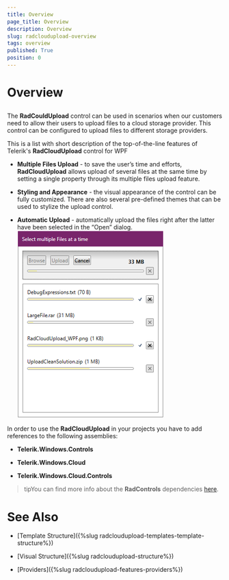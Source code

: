 ```yaml
---
title: Overview
page_title: Overview
description: Overview
slug: radcloudupload-overview
tags: overview
published: True
position: 0
---
```


# Overview





## 

The __RadCouldUpload__ control can be used in scenarios when our customers need to allow their users to upload files to a cloud storage provider. This control can be configured to upload files to different storage providers.
        

This is a list with short description of the top-of-the-line features of Telerik's __RadCloudUpload__ control for WPF
        

* __Multiple Files Upload__ - to save the user’s time and efforts, __RadCloudUpload__ allows upload of several files at the same time by setting a single property through its multiple files upload feature. 

* __Styling and Appearance__ - the visual appearance of the control can be fully customized. There are also several pre-defined themes that can be used to stylize the upload control.
            

* __Automatic Upload__ - automatically upload the files right after the latter have been selected in the “Open” dialog.
            ![cloudupload overview](images/cloudupload_overview.png)

In order to use the __RadCloudUpload__ in your projects you have to add references to the following assemblies:
        

* __Telerik.Windows.Controls__

* __Telerik.Windows.Cloud__

* __Telerik.Windows.Cloud.Controls__

>tipYou can find more info about the __RadControls__ dependencies [here](http://www.telerik.com/help/wpf/installation-installing-controls-dependencies-wpf.html).
          

# See Also

 * [Template Structure]({%slug radcloudupload-templates-template-structure%})

 * [Visual Structure]({%slug radcloudupload-structure%})

 * [Providers]({%slug radcloudupload-features-providers%})
